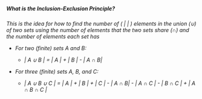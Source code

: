 
##### What is the Inclusion-Exclusion Principle?
*This is the idea for how to find the number of ( | | ) elements in the union (∪) of two sets using the number of elements that the two sets share (∩) and the number of elements each set has*

- *For two (finite) sets A and B:*
	- *| A ∪ B | = | A | + | B | - | A ∩ B|*

- *For three (finite) sets A, B, and C:*
	- *| A ∪ B ∪ C | = | A | + | B | + | C | - | A ∩ B| - | A ∩ C | - | B ∩ C | + | A ∩ B ∩ C |*